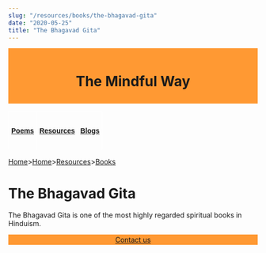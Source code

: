 ```yaml
---
slug: "/resources/books/the-bhagavad-gita"
date: "2020-05-25"
title: "The Bhagavad Gita"
---
```

<div style="background-color:#ff9933; text-align:center; vertical-align: middle; padding:10px 0;text-color:black">
<h1>The Mindful Way</h1>
</div>

<div style="background-color:#ffgggg; text-align:center; vertical-align: middle; padding:0px 0;text-color:black">
<style type="text/css">
.tg  {border-collapse:collapse;border-spacing:0;}
.tg td{border-color:black;border-style:solid;border-width:1px;font-family:Arial, sans-serif;font-size:14px;
  overflow:hidden;padding:10px 5px;word-break:normal;}
.tg th{border-color:white;border-style:solid;border-width:1px;font-family:Arial, sans-serif;font-size:14px;
  font-weight:normal;overflow:hidden;padding:10px 5px;word-break:normal;}
.tg .tg-0lax{text-align:center;vertical-align:top}
</style>
<table class="tg">
<thead>
  <tr>
    <th class="tg-0lax"><h4><a href= "/poems">Poems</a></h4></th>
    <th class="tg-0lax"><h4><a href= "/resources">Resources</a></h4></th>
    <th class="tg-0lax"><h4><a href= "/blogs">Blogs</a></h4></th>
  </tr>
</thead>
</table>
</div>

[Home](/)>[Home](/)>[Resources](/resources)>[Books](/resources/books)

# The Bhagavad Gita

The Bhagavad Gita is one of the most highly regarded spiritual books in Hinduism. 

<div style="background-color:#ff9933; text-align:center; vertical-align: middle; padding:2px 0;text-color:black">
<a href ="/contact-us">Contact us</a>
</div>
